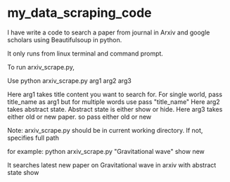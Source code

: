 # my_data_scraping_code
I have write a code to search a paper from journal in Arxiv and google scholars using Beautifulsoup in python.

It only runs from linux terminal and command prompt.

To run arxiv_scrape.py,

Use python arxiv_scrape.py arg1 arg2 arg3

Here arg1 takes title content you want to search for. For single world, pass title_name as arg1 but for multiple words use pass "title_name"
Here arg2 takes abstract state. Abstract state is either show or hide. 
Here arg3 takes either old or new paper. so pass either old or new

Note: arxiv_scrape.py should be in current working directory. If not, specifies full path

for example:
python arxiv_scrape.py "Gravitational wave" show new

It searches latest new paper on Gravitational wave in arxiv with abstract state show
